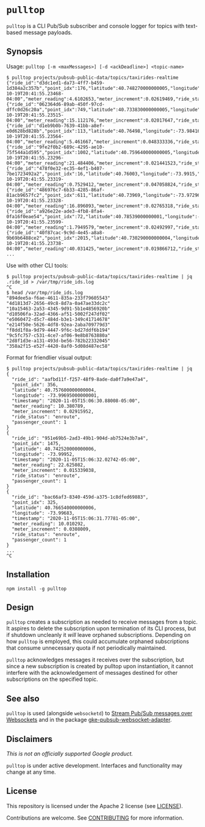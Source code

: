 
# `pulltop`

`pulltop` is a CLI Pub/Sub subscriber and console logger for topics with text-based message payloads.

## Synopsis

Usage: `pulltop [-m <maxMessages>] [-d <ackDeadline>] <topic-name>`

```
$ pulltop projects/pubsub-public-data/topics/taxirides-realtime
{"ride_id":"d3dc1ed1-da73-4ff7-b459-1d384a2c357b","point_idx":176,"latitude":40.748270000000005,"longitude":-74.00376,"timestamp":"2020-10-19T20:41:55.23468-04:00","meter_reading":4.6102653,"meter_increment":0.02619469,"ride_status":"enroute","passenger_count":1}
{"ride_id":"062364d6-89ab-450f-97cd-dffc0d26c20a","point_idx":749,"latitude":40.733830000000005,"longitude":-73.98851,"timestamp":"2020-10-19T20:41:55.23515-04:00","meter_reading":15.112176,"meter_increment":0.02017647,"ride_status":"enroute","passenger_count":1}
{"ride_id":"d1eb9b0b-7639-41bb-a8ef-e0d628bd828b","point_idx":113,"latitude":40.76498,"longitude":-73.98416,"timestamp":"2020-10-19T20:41:55.23564-04:00","meter_reading":5.461667,"meter_increment":0.048333336,"ride_status":"enroute","passenger_count":2}
{"ride_id":"9fe2f0b2-689c-4295-ae10-75f544a1d595","point_idx":1002,"latitude":40.759640000000005,"longitude":-73.95788,"timestamp":"2020-10-19T20:41:55.23296-04:00","meter_reading":21.484406,"meter_increment":0.021441523,"ride_status":"enroute","passenger_count":6}
{"ride_id":"478f0e32-ec35-4ef1-b407-7be1723492a2","point_idx":16,"latitude":40.76003,"longitude":-73.9915,"timestamp":"2020-10-19T20:41:55.23319-04:00","meter_reading":0.7529412,"meter_increment":0.047058824,"ride_status":"enroute","passenger_count":1}
{"ride_id":"486976c7-6b33-4285-86af-81acb9657fc2","point_idx":611,"latitude":40.73969,"longitude":-73.97296,"timestamp":"2020-10-19T20:41:55.23328-04:00","meter_reading":16.896093,"meter_increment":0.02765318,"ride_status":"enroute","passenger_count":2}
{"ride_id":"a926e22e-ade3-4fb8-8fa4-0fa16f0eae54","point_idx":72,"latitude":40.78539000000001,"longitude":-73.98363,"timestamp":"2020-10-19T20:41:55.23599-04:00","meter_reading":1.7949579,"meter_increment":0.02492997,"ride_status":"enroute","passenger_count":1}
{"ride_id":"40f87cac-9c9d-4e45-a8a8-9b69b6488ce2","point_idx":2015,"latitude":40.730290000000004,"longitude":-73.91291000000001,"timestamp":"2020-10-19T20:41:55.23738-04:00","meter_reading":40.031425,"meter_increment":0.019866712,"ride_status":"enroute","passenger_count":2}
...
```

Use with other CLI tools:

```
$ pulltop projects/pubsub-public-data/topics/taxirides-realtime | jq .ride_id > /var/tmp/ride_ids.log 
^C
$ head /var/tmp/ride_ids.log 
"894dee5a-f6ae-4611-835a-233f79605543"
"4d1813d7-2656-49c8-8d7a-0a47ae33dc2c"
"10a15463-2a53-4345-9d91-5b1e4856920b"
"d10506fa-32ad-4366-af51-5002f247df02"
"e5060472-d5c7-484d-b3e1-349c41714678"
"e214f50e-5626-4df8-92ea-2aba709779d3"
"f8dd1f8a-9d79-4447-9f6c-bd27ddf6b194"
"9c5fc757-c531-4ce7-af06-9e8b8763880a"
"2d8f1d3e-a131-493d-be56-782b22332045"
"358a2f15-e52f-4420-8af0-5d08d487ec58"
```

Format for friendlier visual output:

```
$ pulltop projects/pubsub-public-data/topics/taxirides-realtime | jq
{
  "ride_id": "aafbd11f-f257-48f9-8ade-da0f7a9e47a4",
  "point_idx": 356,
  "latitude": 40.757600000000004,
  "longitude": -73.99695000000001,
  "timestamp": "2020-11-05T15:06:30.88008-05:00",
  "meter_reading": 10.380789,
  "meter_increment": 0.02915952,
  "ride_status": "enroute",
  "passenger_count": 1
}
{
  "ride_id": "951e69b5-2ad3-49b1-904d-ab7524e3b7a4",
  "point_idx": 1475,
  "latitude": 40.742520000000006,
  "longitude": -73.99952,
  "timestamp": "2020-11-05T15:06:32.02742-05:00",
  "meter_reading": 22.625082,
  "meter_increment": 0.015339038,
  "ride_status": "enroute",
  "passenger_count": 1
}
{
  "ride_id": "bac66af3-8340-459d-a375-1c8dfed69883",
  "point_idx": 325,
  "latitude": 40.766540000000006,
  "longitude": -73.99683,
  "timestamp": "2020-11-05T15:06:31.77781-05:00",
  "meter_reading": 10.010292,
  "meter_increment": 0.0308009,
  "ride_status": "enroute",
  "passenger_count": 1
}
...
^C
```

## Installation

`npm install -g pulltop`

## Design

`pulltop` creates a subscription as needed to receive messages from a topic. It aspires to delete the subscription upon termination of its CLI process, but if shutdown uncleanly it *will* leave orphaned subscriptions. Depending on how `pulltop` is employed, this could accumulate orphaned subscriptions that consume unnecessary quota if not periodically maintained.

`pulltop` acknowledges messages it receives over the subscription,
but since a new subscription is created by pulltop upon instantiation,
it cannot interfere with the acknowledgement of messages destined for
other subscriptions on the specified topic.

## See also

`pulltop` is used (alongside `websocketd`) to [Stream Pub/Sub messages over Websockets](https://cloud.google.com/solutions/streaming-cloud-pub-sub-messages-over-websockets) and in the package [gke-pubsub-websocket-adapter](https://github.com/GoogleCloudPlatform/gke-pubsub-websocket-adapter).

## Disclaimers

_This is not an officially supported Google product._

`pulltop` is under active development. Interfaces and functionality may change at any time.

## License

This repository  is licensed under the Apache 2 license (see [LICENSE](LICENSE.txt)).

Contributions are welcome. See [CONTRIBUTING](CONTRIBUTING.md) for more information.
